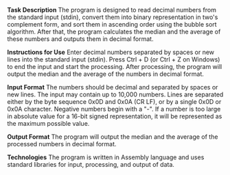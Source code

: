 **Task Description**
The program is designed to read decimal numbers from the standard input (stdin), convert them into binary representation in two's complement form, and sort them in ascending order using the bubble sort algorithm. After that, the program calculates the median and the average of these numbers and outputs them in decimal format.

**Instructions for Use**
Enter decimal numbers separated by spaces or new lines into the standard input (stdin).
Press Ctrl + D (or Ctrl + Z on Windows) to end the input and start the processing.
After processing, the program will output the median and the average of the numbers in decimal format.

**Input Format**
The numbers should be decimal and separated by spaces or new lines.
The input may contain up to 10,000 numbers.
Lines are separated either by the byte sequence 0x0D and 0x0A (CR LF), or by a single 0x0D or 0x0A character.
Negative numbers begin with a "-".
If a number is too large in absolute value for a 16-bit signed representation, it will be represented as the maximum possible value.

**Output Format**
The program will output the median and the average of the processed numbers in decimal format.

**Technologies**
The program is written in Assembly language and uses standard libraries for input, processing, and output of data.

